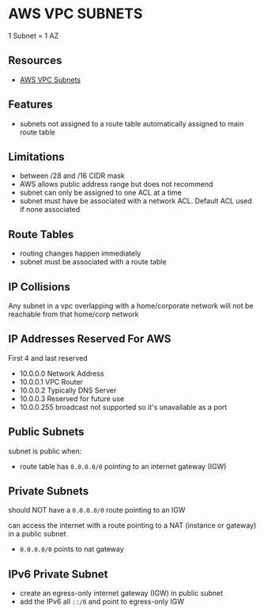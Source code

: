 # AWS VPC SUBNETS

1 Subnet = 1 AZ

## Resources

- [AWS VPC Subnets](https://docs.aws.amazon.com/vpc/latest/userguide/configure-subnets.html)

## Features

- subnets not assigned to a route table automatically assigned to main route table

## Limitations

- between /28 and /16 CIDR mask
- AWS allows public address range but does not recommend
- subnet can only be assigned to one ACL at a time
- subnet must have be associated with a network ACL. Default ACL used if none associated

## Route Tables

- routing changes happen immediately
- subnet must be associated with a route table

## IP Collisions

Any subnet in a vpc overlapping with a home/corporate network will not be
reachable from that home/corp network

## IP Addresses Reserved For AWS

First 4 and last reserved

- 10.0.0.0 Network Address
- 10.0.0.1 VPC Router
- 10.0.0.2 Typically DNS Server
- 10.0.0.3 Reserved for future use
- 10.0.0.255 broadcast not supported so it's unavailable as a port

## Public Subnets

subnet is public when:

- route table has `0.0.0.0/0` pointing to an internet gateway (IGW)

## Private Subnets

should NOT have a `0.0.0.0/0` route pointing to an IGW

can access the internet with a route pointing to a NAT (instance or gateway) in a public subnet

- `0.0.0.0/0` points to nat gateway

## IPv6 Private Subnet

- create an egress-only internet gateway (IGW) in public subnet
- add the IPv6 all `::/0` and point to egress-only IGW
